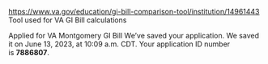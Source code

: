 https://www.va.gov/education/gi-bill-comparison-tool/institution/14961443
Tool used for VA GI Bill calculations

Applied for VA Montgomery GI Bill
We’ve saved your application. We saved it on June 13, 2023, at 10:09 a.m. CDT. Your application ID number is **7886807**.